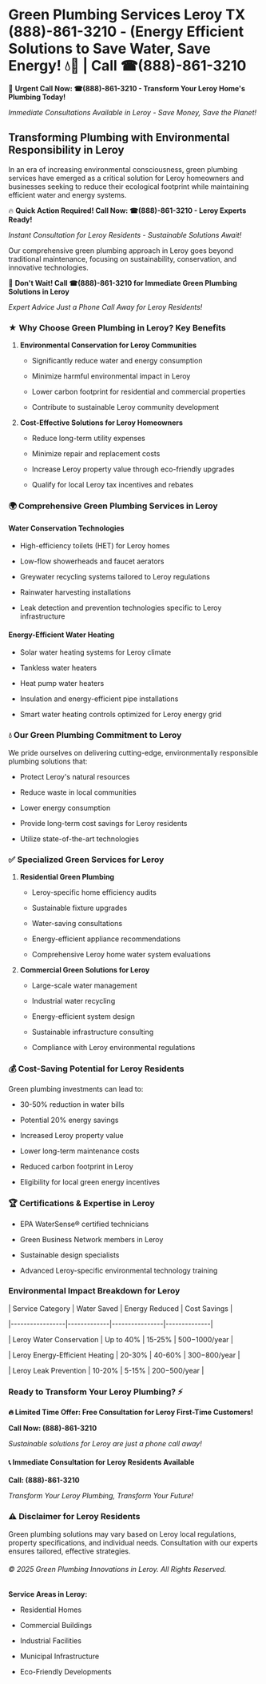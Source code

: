 # Green Plumbing Services Leroy TX (888)-861-3210 - (Energy Efficient Solutions to Save Water, Save Energy! 💧🌿 | Call ☎(888)-861-3210

🚨 **Urgent Call Now: ☎(888)-861-3210 - Transform Your Leroy Home's Plumbing Today!**
*Immediate Consultations Available in Leroy - Save Money, Save the Planet!*

## Transforming Plumbing with Environmental Responsibility in Leroy

In an era of increasing environmental consciousness, green plumbing services have emerged as a critical solution for Leroy homeowners and businesses seeking to reduce their ecological footprint while maintaining efficient water and energy systems. 

🔥 **Quick Action Required! Call Now: ☎(888)-861-3210 - Leroy Experts Ready!**
*Instant Consultation for Leroy Residents - Sustainable Solutions Await!*

Our comprehensive green plumbing approach in Leroy goes beyond traditional maintenance, focusing on sustainability, conservation, and innovative technologies.

🚨 **Don't Wait! Call ☎(888)-861-3210 for Immediate Green Plumbing Solutions in Leroy**
*Expert Advice Just a Phone Call Away for Leroy Residents!*

### ★ Why Choose Green Plumbing in Leroy? Key Benefits

1. **Environmental Conservation for Leroy Communities** 
   - Significantly reduce water and energy consumption
   - Minimize harmful environmental impact in Leroy
   - Lower carbon footprint for residential and commercial properties
   - Contribute to sustainable Leroy community development

2. **Cost-Effective Solutions for Leroy Homeowners** 
   - Reduce long-term utility expenses
   - Minimize repair and replacement costs
   - Increase Leroy property value through eco-friendly upgrades
   - Qualify for local Leroy tax incentives and rebates

### 🌍 Comprehensive Green Plumbing Services in Leroy

#### Water Conservation Technologies
- High-efficiency toilets (HET) for Leroy homes
- Low-flow showerheads and faucet aerators
- Greywater recycling systems tailored to Leroy regulations
- Rainwater harvesting installations
- Leak detection and prevention technologies specific to Leroy infrastructure

#### Energy-Efficient Water Heating
- Solar water heating systems for Leroy climate
- Tankless water heaters
- Heat pump water heaters
- Insulation and energy-efficient pipe installations
- Smart water heating controls optimized for Leroy energy grid

### 💧 Our Green Plumbing Commitment to Leroy

We pride ourselves on delivering cutting-edge, environmentally responsible plumbing solutions that:
- Protect Leroy's natural resources
- Reduce waste in local communities
- Lower energy consumption
- Provide long-term cost savings for Leroy residents
- Utilize state-of-the-art technologies

### ✅ Specialized Green Services for Leroy

1. **Residential Green Plumbing**
   - Leroy-specific home efficiency audits
   - Sustainable fixture upgrades
   - Water-saving consultations
   - Energy-efficient appliance recommendations
   - Comprehensive Leroy home water system evaluations

2. **Commercial Green Solutions for Leroy**
   - Large-scale water management
   - Industrial water recycling
   - Energy-efficient system design
   - Sustainable infrastructure consulting
   - Compliance with Leroy environmental regulations

### 💰 Cost-Saving Potential for Leroy Residents

Green plumbing investments can lead to:
- 30-50% reduction in water bills
- Potential 20% energy savings
- Increased Leroy property value
- Lower long-term maintenance costs
- Reduced carbon footprint in Leroy
- Eligibility for local green energy incentives

### 🏆 Certifications & Expertise in Leroy

- EPA WaterSense® certified technicians
- Green Business Network members in Leroy
- Sustainable design specialists
- Advanced Leroy-specific environmental technology training

### Environmental Impact Breakdown for Leroy

| Service Category | Water Saved | Energy Reduced | Cost Savings |
|-----------------|-------------|----------------|--------------|
| Leroy Water Conservation | Up to 40% | 15-25% | $500-$1000/year |
| Leroy Energy-Efficient Heating | 20-30% | 40-60% | $300-$800/year |
| Leroy Leak Prevention | 10-20% | 5-15% | $200-$500/year |

### Ready to Transform Your Leroy Plumbing? ⚡

**🔥 Limited Time Offer: Free Consultation for Leroy First-Time Customers!**

**Call Now: (888)-861-3210**
*Sustainable solutions for Leroy are just a phone call away!*

#### 📞 Immediate Consultation for Leroy Residents Available

**Call: (888)-861-3210**
*Transform Your Leroy Plumbing, Transform Your Future!*

### ⚠️ Disclaimer for Leroy Residents

Green plumbing solutions may vary based on Leroy local regulations, property specifications, and individual needs. Consultation with our experts ensures tailored, effective strategies.

###### © 2025 Green Plumbing Innovations in Leroy. All Rights Reserved.

**Service Areas in Leroy:** 
- Residential Homes
- Commercial Buildings
- Industrial Facilities
- Municipal Infrastructure
- Eco-Friendly Developments